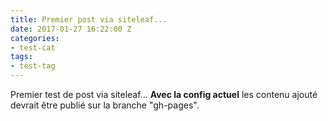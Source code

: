 ```yaml
---
title: Premier post via siteleaf...
date: 2017-01-27 16:22:00 Z
categories:
- test-cat
tags:
- test-tag
---
```


Premier test de post via siteleaf... **Avec la config actuel** les contenu ajouté devrait être publié sur la branche "gh-pages".